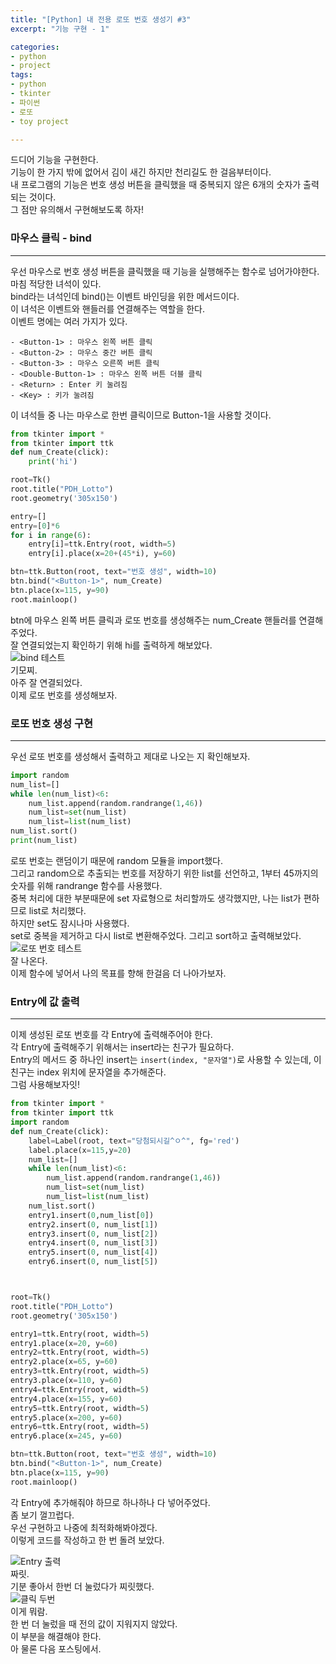 ```yaml
---
title: "[Python] 내 전용 로또 번호 생성기 #3"
excerpt: "기능 구현 - 1"

categories:
- python
- project
tags:
- python
- tkinter
- 파이썬
- 로또
- toy project

---
```

드디어 기능을 구현한다.  
기능이 한 가지 밖에 없어서 김이 새긴 하지만 천리길도 한 걸음부터이다.  
내 프로그램의 기능은 번호 생성 버튼을 클릭했을 때 중복되지 않은 6개의 숫자가 출력되는 것이다.  
그 점만 유의해서 구현해보도록 하자!  

### 마우스 클릭 - bind
- - -
우선 마우스로 번호 생성 버튼을 클릭했을 때 기능을 실행해주는 함수로 넘어가야한다.  
마침 적당한 녀석이 있다.  
bind라는 녀석인데 bind()는 이벤트 바인딩을 위한 메서드이다.  
이 녀석은 이벤트와 핸들러를 연결해주는 역할을 한다.  
이벤트 명에는 여러 가지가 있다.  
```
- <Button-1> : 마우스 왼쪽 버튼 클릭
- <Button-2> : 마우스 중간 버튼 클릭
- <Button-3> : 마우스 오른쪽 버튼 클릭
- <Double-Button-1> : 마우스 왼쪽 버튼 더블 클릭
- <Return> : Enter 키 눌려짐
- <Key> : 키가 눌려짐
```  
이 녀석들 중 나는 마우스로 한번 클릭이므로 Button-1을 사용할 것이다.  

``` python
from tkinter import *
from tkinter import ttk
def num_Create(click):
    print('hi')

root=Tk()
root.title("PDH_Lotto")
root.geometry('305x150')

entry=[]
entry=[0]*6
for i in range(6):
    entry[i]=ttk.Entry(root, width=5)
    entry[i].place(x=20+(45*i), y=60)

btn=ttk.Button(root, text="번호 생성", width=10)
btn.bind("<Button-1>", num_Create)
btn.place(x=115, y=90)
root.mainloop()
```  
btn에 마우스 왼쪽 버튼 클릭과 로또 번호를 생성해주는 num_Create 핸들러를 연결해주었다.  
잘 연결되었는지 확인하기 위해 hi를 출력하게 해보았다.  
![bind 테스트](https://user-images.githubusercontent.com/37354733/74406961-450eeb80-4e74-11ea-9f04-424947f60a1b.png)  
기모찌.  
아주 잘 연결되었다.  
이제 로또 번호를 생성해보자.  

### 로또 번호 생성 구현
- - -
우선 로또 번호를 생성해서 출력하고 제대로 나오는 지 확인해보자.  

``` python
import random
num_list=[]
while len(num_list)<6:
    num_list.append(random.randrange(1,46))
    num_list=set(num_list)
    num_list=list(num_list)
num_list.sort()
print(num_list)
```

로또 번호는 랜덤이기 때문에 random 모듈을 import했다.  
그리고 random으로 추출되는 번호를 저장하기 위한 list를 선언하고, 1부터 45까지의 숫자를 위해 randrange 함수를 사용했다.  
중복 처리에 대한 부분때문에 set 자료형으로 처리할까도 생각했지만, 나는 list가 편하므로 list로 처리했다.  
하지만 set도 잠시나마 사용했다.  
set로 중복을 제거하고 다시 list로 변환해주었다.
그리고 sort하고 출력해보았다.  
![로또 번호 테스트](https://user-images.githubusercontent.com/37354733/74407307-18a79f00-4e75-11ea-81d1-9ff5e64b5e49.png)  
잘 나온다.  
이제 함수에 넣어서 나의 목표를 향해 한걸음 더 나아가보자.  

### Entry에 값 출력
- - -
이제 생성된 로또 번호를 각 Entry에 출력해주어야 한다.  
각 Entry에 출력해주기 위해서는 insert라는 친구가 필요하다.  
Entry의 메서드 중 하나인 insert는 ``` insert(index, "문자열") ```로 사용할 수 있는데, 이 친구는 index 위치에 문자열을 추가해준다.  
그럼 사용해보자잇!  

``` python
from tkinter import *
from tkinter import ttk
import random
def num_Create(click):
    label=Label(root, text="당첨되시길^ㅇ^", fg='red')
    label.place(x=115,y=20)
    num_list=[]
    while len(num_list)<6:
        num_list.append(random.randrange(1,46))
        num_list=set(num_list)
        num_list=list(num_list)
    num_list.sort()
    entry1.insert(0,num_list[0])
    entry2.insert(0, num_list[1])
    entry3.insert(0, num_list[2])
    entry4.insert(0, num_list[3])
    entry5.insert(0, num_list[4])
    entry6.insert(0, num_list[5])



root=Tk()
root.title("PDH_Lotto")
root.geometry('305x150')

entry1=ttk.Entry(root, width=5)
entry1.place(x=20, y=60)
entry2=ttk.Entry(root, width=5)
entry2.place(x=65, y=60)
entry3=ttk.Entry(root, width=5)
entry3.place(x=110, y=60)
entry4=ttk.Entry(root, width=5)
entry4.place(x=155, y=60)
entry5=ttk.Entry(root, width=5)
entry5.place(x=200, y=60)
entry6=ttk.Entry(root, width=5)
entry6.place(x=245, y=60)

btn=ttk.Button(root, text="번호 생성", width=10)
btn.bind("<Button-1>", num_Create)
btn.place(x=115, y=90)
root.mainloop()
```
각 Entry에 추가해줘야 하므로 하나하나 다 넣어주었다.  
좀 보기 껄끄럽다.  
우선 구현하고 나중에 최적화해봐야겠다.  
이렇게 코드를 작성하고 한 번 돌려 보았다.  

![Entry 출력](https://user-images.githubusercontent.com/37354733/74407841-30335780-4e76-11ea-92cf-ddca1d185ea0.png)  
짜릿.  
기분 좋아서 한번 더 눌렀다가 찌릿했다.  
![클릭 두번](https://user-images.githubusercontent.com/37354733/74407857-388b9280-4e76-11ea-95c7-f18b92f3b781.png)  
이게 뭐람.  
한 번 더 눌렀을 때 전의 값이 지워지지 않았다.  
이 부분을 해결해야 한다.  
아 물론 다음 포스팅에서.  
